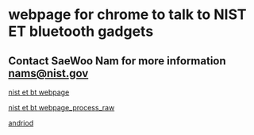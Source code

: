 # webpage for chrome to talk to NIST ET bluetooth gadgets
## Contact SaeWoo Nam for more information nams@nist.gov

[nist et bt webpage](https://htmlpreview.github.io/?https://github.com/saewoonam/web_bt/blob/master/nistet/nist-et-v1.html)


[nist et bt webpage_process_raw](https://htmlpreview.github.io/?https://github.com/saewoonam/web_bt/blob/master/nistet/process_raw.html)

[andriod](https://htmlpreview.github.io/?https://github.com/saewoonam/web_bt/blob/master/nistet/nist-et-v1-android.html)

